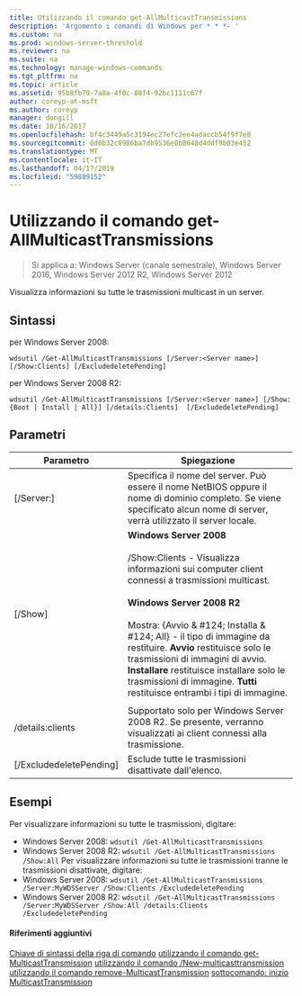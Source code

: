 ```yaml
---
title: Utilizzando il comando get-AllMulticastTransmissions
description: 'Argomento i comandi di Windows per * * *- '
ms.custom: na
ms.prod: windows-server-threshold
ms.reviewer: na
ms.suite: na
ms.technology: manage-windows-commands
ms.tgt_pltfrm: na
ms.topic: article
ms.assetid: 95b8fb79-7a8a-4f0c-88f4-92bc1111c67f
author: coreyp-at-msft
ms.author: coreyp
manager: dongill
ms.date: 10/16/2017
ms.openlocfilehash: bf4c3449a5c3194ec27efc2ee4adaccb54f9f7e8
ms.sourcegitcommit: 0d0b32c8986ba7db9536e0b8648d4ddf9b03e452
ms.translationtype: MT
ms.contentlocale: it-IT
ms.lasthandoff: 04/17/2019
ms.locfileid: "59889152"
---
```

# <a name="using-the-get-allmulticasttransmissions-command"></a>Utilizzando il comando get-AllMulticastTransmissions

>Si applica a: Windows Server (canale semestrale), Windows Server 2016, Windows Server 2012 R2, Windows Server 2012

Visualizza informazioni su tutte le trasmissioni multicast in un server.
## <a name="syntax"></a>Sintassi
per Windows Server 2008:
```
wdsutil /Get-AllMulticastTransmissions [/Server:<Server name>] [/Show:Clients] [/ExcludedeletePending]
```
per Windows Server 2008 R2:
```
wdsutil /Get-AllMulticastTransmissions [/Server:<Server name>] [/Show:{Boot | Install | All}] [/details:Clients]  [/ExcludedeletePending]
```
## <a name="parameters"></a>Parametri
|Parametro|Spiegazione|
|-------|--------|
|[/Server:<Server name>]|Specifica il nome del server. Può essere il nome NetBIOS oppure il nome di dominio completo. Se viene specificato alcun nome di server, verrà utilizzato il server locale.|
|[/Show]|**Windows Server 2008**<br /><br />/Show:Clients - Visualizza informazioni sui computer client connessi a trasmissioni multicast.<br /><br />**Windows Server 2008 R2**<br /><br />Mostra: {Avvio & #124; Installa & #124; All} - il tipo di immagine da restituire.                                **Avvio** restituisce solo le trasmissioni di immagini di avvio.                                  **Installare** restituisce installare solo le trasmissioni di immagine. **Tutti** restituisce entrambi i tipi di immagine.|
|||
|/details:clients|Supportato solo per Windows Server 2008 R2. Se presente, verranno visualizzati ai client connessi alla trasmissione.|
|[/ExcludedeletePending]|Esclude tutte le trasmissioni disattivate dall'elenco.|
## <a name="BKMK_examples"></a>Esempi
Per visualizzare informazioni su tutte le trasmissioni, digitare:
-   Windows Server 2008: `wdsutil /Get-AllMulticastTransmissions`
-   Windows Server 2008 R2: `wdsutil /Get-AllMulticastTransmissions /Show:All` Per visualizzare informazioni su tutte le trasmissioni tranne le trasmissioni disattivate, digitare:
-   Windows Server 2008: `wdsutil /Get-AllMulticastTransmissions /Server:MyWDSServer /Show:Clients /ExcludedeletePending`
-   Windows Server 2008 R2: `wdsutil /Get-AllMulticastTransmissions /Server:MyWDSServer /Show:All /details:Clients /ExcludedeletePending`
#### <a name="additional-references"></a>Riferimenti aggiuntivi
[Chiave di sintassi della riga di comando](command-line-syntax-key.md)
[utilizzando il comando get-MulticastTransmission](using-the-get-multicasttransmission-command.md)
[utilizzando il comando /New-multicasttransmission](using-the-new-multicasttransmission-command.md)
[utilizzando il comando remove-MulticastTransmission](using-the-remove-multicasttransmission-command.md)
[sottocomando: inizio MulticastTransmission](subcommand-start-multicasttransmission.md)
